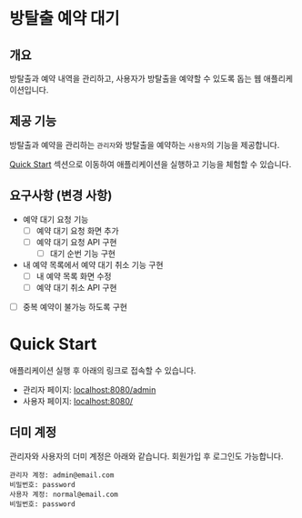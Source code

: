 # 방탈출 예약 대기

## 개요

방탈출과 예약 내역을 관리하고, 사용자가 방탈출을 예약할 수 있도록 돕는 웹 애플리케이션입니다.

## 제공 기능

방탈출과 예약을 관리하는 `관리자`와 방탈출을 예약하는 `사용자`의 기능을 제공합니다.

[Quick Start](#quick-start) 섹션으로 이동하여 애플리케이션을 실행하고 기능을 체험할 수 있습니다.

## 요구사항 (변경 사항)

- 예약 대기 요청 기능
  - [ ] 예약 대기 요청 화면 추가
  - [ ] 예약 대기 요청 API 구현
    - [ ] 대기 순번 기능 구현
- 내 예약 목록에서 예약 대기 취소 기능 구현
  - [ ] 내 예약 목록 화면 수정
  - [ ] 예약 대기 취소 API 구현
- [ ] 중복 예약이 불가능 하도록 구현

# Quick Start

애플리케이션 실행 후 아래의 링크로 접속할 수 있습니다.

- 관리자 페이지: [localhost:8080/admin](http://localhost:8080/admin)
- 사용자 페이지: [localhost:8080/](http://localhost:8080/)

## 더미 계정

관리자와 사용자의 더미 계정은 아래와 같습니다. 회원가입 후 로그인도 가능합니다.

```text
관리자 계정: admin@email.com
비밀번호: password
사용자 계정: normal@email.com
비밀번호: password
```
